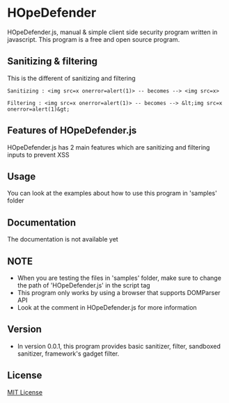 # HOpeDefender

HOpeDefender.js, manual & simple client side security program written in javascript. This program is a free and open source program.

## Sanitizing & filtering

This is the different of sanitizing and filtering

```text
Sanitizing : <img src=x onerror=alert(1)> -- becomes --> <img src=x>
```

```text
Filtering : <img src=x onerror=alert(1)> -- becomes --> &lt;img src=x onerror=alert(1)&gt;
```

## Features of HOpeDefender.js

   HOpeDefender.js has 2 main features which are sanitizing and filtering inputs to prevent XSS

## Usage

   You can look at the examples about how to use this program in 'samples' folder

## Documentation

   The documentation is not available yet

## NOTE

   * When you are testing the files in 'samples' folder, make sure to change the path of 'HOpeDefender.js' in the script tag
   * This program only works by using a browser that supports DOMParser API
   * Look at the comment in HOpeDefender.js for more information

## Version

   * In version 0.0.1, this program provides basic sanitizer, filter, sandboxed sanitizer, framework's gadget filter.

## License

   [MIT License](https://github.com/haroldHH/HOpeDefender/blob/master/LICENSE.txt)